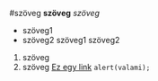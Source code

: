 #szöveg
**szöveg**
*szöveg*
- szöveg1
- szöveg2
  szöveg1
  szöveg2
1. szöveg
2. szöveg
[Ez egy link](youtube.com)
`alert(valami);`
